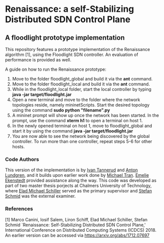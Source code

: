# Renaissance: a self-Stabilizing Distributed SDN Control Plane
## A floodlight prototype implementation

This repository features a prototype implementation of the Renaissance algorithm [1], using the Floodlight SDN controller. An evaluation of performance is provided as well.

A guide on how to run the Renaissance prototype:
1. Move to the folder floodlight_global and build it via the **ant** command.
2. Move to the folder floodlight_local and build it via the **ant** command.
3. While in the floodlight_local folder, start the local controller by typing **java -jar target/floodlight.jar**
4. Open a new terminal and move to the folder where the network topologies reside, namely mininetScripts. Start the desired topology using the command **sudo python "filename".py**
5. A mininet prompt will show up once the network has been started. In the prompt, use the command **xterm h1** to open a terminal on host 1.
6. In the newly opened terminal on host 1, move to floodlight_global and start it by using the command **java -jar target/floodlight.jar**
7. You are now able to see the network being discovered by the global controller. To run more than one controller, repeat steps 5-6 for other hosts.

### Code Authors
This version of the implementation is by [Ivan Tannerud](https://www.linkedin.com/in/ivan-tannerud-12416b57/) and [Anton Lundgren](https://www.linkedin.com/in/anton-lundgren-432a43126/), and it builds upon earlier work done by [Michael Tran](https://www.linkedin.com/in/michael-tran-a1a8b514b/). [Emelie Ekenstedt](https://www.linkedin.com/in/emelie-ekenstedt-363463107/) provided assistance along the way. This code was developed as part of two master thesis porjects at Chalmers University of Technology, where [Elad Michael Schiller](http://www.cse.chalmers.se/~elad/) served as the primary supervisor and [Stefan Schmid](https://ct.cs.univie.ac.at/team/person/101989/) was the external examiner.   

### References 

[1] Marco Canini, Iosif Salem, Liron Schiff, Elad Michael Schiller, Stefan Schmid `Renaissance: Self-Stabilizing Distributed SDN Control Plane,' International Conference on Distributed Computing Systems (ICDCS) 2018. An earlier version can be accessed via https://arxiv.org/abs/1712.07697
